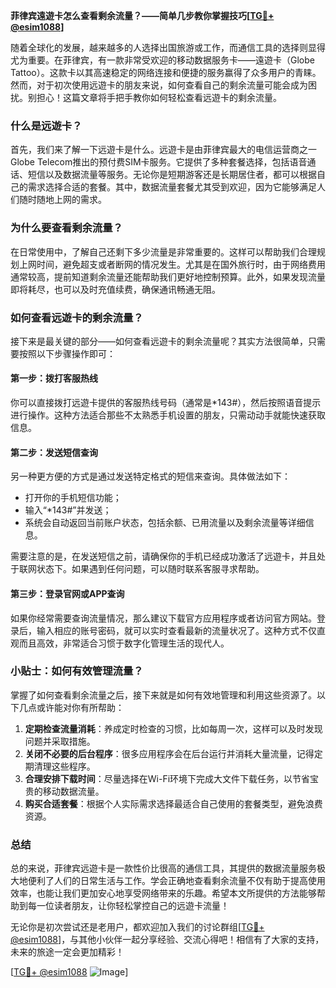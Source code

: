 **菲律宾遠遊卡怎么查看剩余流量？——简单几步教你掌握技巧[[TG💪+ @esim1088](https://t.me/s/esim1088)]**

随着全球化的发展，越来越多的人选择出国旅游或工作，而通信工具的选择则显得尤为重要。在菲律宾，有一款非常受欢迎的移动数据服务卡——遠遊卡（Globe Tattoo）。这款卡以其高速稳定的网络连接和便捷的服务赢得了众多用户的青睐。然而，对于初次使用远遊卡的朋友来说，如何查看自己的剩余流量可能会成为困扰。别担心！这篇文章将手把手教你如何轻松查看远遊卡的剩余流量。

### **什么是远遊卡？**

首先，我们来了解一下远遊卡是什么。远遊卡是由菲律宾最大的电信运营商之一Globe Telecom推出的预付费SIM卡服务。它提供了多种套餐选择，包括语音通话、短信以及数据流量等服务。无论你是短期游客还是长期居住者，都可以根据自己的需求选择合适的套餐。其中，数据流量套餐尤其受到欢迎，因为它能够满足人们随时随地上网的需求。

### **为什么要查看剩余流量？**

在日常使用中，了解自己还剩下多少流量是非常重要的。这样可以帮助我们合理规划上网时间，避免超支或者断网的情况发生。尤其是在国外旅行时，由于网络费用通常较高，提前知道剩余流量还能帮助我们更好地控制预算。此外，如果发现流量即将耗尽，也可以及时充值续费，确保通讯畅通无阻。

### **如何查看远遊卡的剩余流量？**

接下来是最关键的部分——如何查看远遊卡的剩余流量呢？其实方法很简单，只需要按照以下步骤操作即可：

#### **第一步：拨打客服热线**
你可以直接拨打远遊卡提供的客服热线号码（通常是*143#），然后按照语音提示进行操作。这种方法适合那些不太熟悉手机设置的朋友，只需动动手就能快速获取信息。

#### **第二步：发送短信查询**
另一种更方便的方式是通过发送特定格式的短信来查询。具体做法如下：
- 打开你的手机短信功能；
- 输入“*143#”并发送；
- 系统会自动返回当前账户状态，包括余额、已用流量以及剩余流量等详细信息。

需要注意的是，在发送短信之前，请确保你的手机已经成功激活了远遊卡，并且处于联网状态下。如果遇到任何问题，可以随时联系客服寻求帮助。

#### **第三步：登录官网或APP查询**
如果你经常需要查询流量情况，那么建议下载官方应用程序或者访问官方网站。登录后，输入相应的账号密码，就可以实时查看最新的流量状况了。这种方式不仅直观而且高效，非常适合习惯于数字化管理生活的现代人。

### **小贴士：如何有效管理流量？**

掌握了如何查看剩余流量之后，接下来就是如何有效地管理和利用这些资源了。以下几点或许能对你有所帮助：

1. **定期检查流量消耗**：养成定时检查的习惯，比如每周一次，这样可以及时发现问题并采取措施。
2. **关闭不必要的后台程序**：很多应用程序会在后台运行并消耗大量流量，记得定期清理这些程序。
3. **合理安排下载时间**：尽量选择在Wi-Fi环境下完成大文件下载任务，以节省宝贵的移动数据流量。
4. **购买合适套餐**：根据个人实际需求选择最适合自己使用的套餐类型，避免浪费资源。

### **总结**

总的来说，菲律宾远遊卡是一款性价比很高的通信工具，其提供的数据流量服务极大地便利了人们的日常生活与工作。学会正确地查看剩余流量不仅有助于提高使用效率，也能让我们更加安心地享受网络带来的乐趣。希望本文所提供的方法能够帮助到每一位读者朋友，让你轻松掌控自己的远遊卡流量！

无论你是初次尝试还是老用户，都欢迎加入我们的讨论群组[[TG💪+ @esim1088](https://t.me/s/esim1088)]，与其他小伙伴一起分享经验、交流心得吧！相信有了大家的支持，未来的旅途一定会更加精彩！

[[TG💪+ @esim1088](https://t.me/s/esim1088) ![Image](https://i.postimg.cc/4NQfJmqS/Snipaste-2025-05-13-00-14-12.png)]